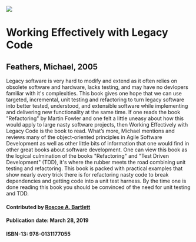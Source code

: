 <p class="aligncenter">
<a href='https://github.com/betterscientificsoftware/images/blob/master/WorkingEffectivelyWithLegacyCode.jpg'><img src='https://github.com/betterscientificsoftware/images/blob/master/WorkingEffectivelyWithLegacyCode.jpg'/></a>
</p>

# Working Effectively with Legacy Code

## Feathers, Michael, 2005

Legacy software is very hard to modify and extend as it often relies on obsolete software and hardware, lacks testing, and may have no devlopers familiar with it's complexities.
This book gives one hope that we can use targeted, incremental, unit testing and refactoring to turn legacy software into better tested, understood, and extensible software while implementing and delivering new functionality at the same time.
If one reads the book "Refactoring" by Martin Fowler and one felt a little uneasy about how this would apply to large nasty software projects, then Working Effectively with Legacy Code is the book to read.
What’s more, Michael mentions and reviews many of the object-oriented principles in Agile Software Development as well as other little bits of information that one would find in other great books about software development.
One can view this book as the logical culmination of the books "Refactoring" and "Test Driven Development" (TDD), it's where the rubber meets the road combining unit testing and refactoring.
This book is packed with practical examples that show nearly every trick there is for refactoring nasty code to break dependencies and getting code into a unit test harness.
By the time one is done reading this book you should be convinced of the need for unit testing and TDD.

#### Contributed by [Roscoe A. Bartlett](https://github.com/bartlettroscoe)

#### Publication date:  March 28, 2019

#### ISBN-13: 978-0131177055


<!---
Publish: yes
Categories: Personal productivity and sustainability Refactoring, Software engineering, Version control
Topics: refactoring, design, software engineering, testing, Personal productivity and sustainability
Tags: book
Level: 2
Prerequisites: defaults
Aggregate: none
--->
